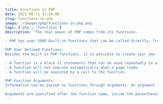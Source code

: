 ```yaml
---
title: Functions in PHP
date: 2021-06-11 17:20:00
slug: functions-in-php
image: '/images/php/functions-in-php.png'
tags: ['php', 'functions']
description: "The real power of PHP comes from its functions.

- PHP has over 1000 built-in functions that can be called directly, from within a script, to perform a specific task.

PHP User Defined Functions:
Besides the built-in PHP functions, it is possible to create your own functions.

- A function is a block of statements that can be used repeatedly in a program.
- A function will not execute automatically when a page loads.
- A function will be executed by a call to the function.

PHP Function Arguments:
Information can be passed to functions through arguments. An argument is just like a variable.

Arguments are specified after the function name, inside the parentheses. You can add as many arguments as you want, just separate them with a comma."
---
```


